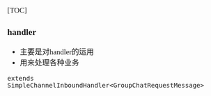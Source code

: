<span  style="font-family: Simsun,serif; font-size: 17px; ">

[TOC]

### handler

- 主要是对handler的运用
- 用来处理各种业务

~~~
extends SimpleChannelInboundHandler<GroupChatRequestMessage>
~~~

</span>